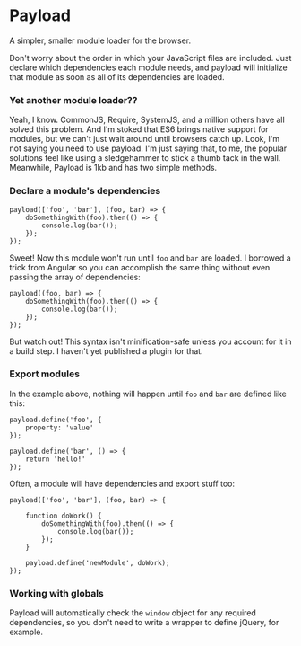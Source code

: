 # Payload

A simpler, smaller module loader for the browser. 

Don't worry about the order in which your JavaScript files are included. Just declare which dependencies each module needs, and payload will initialize that module as soon as all of its dependencies are loaded.

### Yet another module loader??

Yeah, I know. CommonJS, Require, SystemJS, and a million others have all solved this problem. And I'm stoked that ES6 brings native support for modules, but we can't just wait around until browsers catch up. Look, I'm not saying you need to use payload. I'm just saying that, to me, the popular solutions feel like using a sledgehammer to stick a thumb tack in the wall. Meanwhile, Payload is 1kb and has two simple methods.

### Declare a module's dependencies


```
payload(['foo', 'bar'], (foo, bar) => {
	doSomethingWith(foo).then(() => {
		console.log(bar());
	});
});
```

Sweet! Now this module won't run until `foo` and `bar` are loaded. I borrowed a trick from Angular so you can accomplish the same thing without even passing the array of dependencies:

```
payload((foo, bar) => {
	doSomethingWith(foo).then(() => {
		console.log(bar());
	});
});
```

But watch out! This syntax isn't minification-safe unless you account for it in a build step. I haven't yet published a plugin for that.

### Export modules

In the example above, nothing will happen until `foo` and `bar` are defined like this:

```
payload.define('foo', {
	property: 'value'
});

payload.define('bar', () => {
	return 'hello!'
});
```

Often, a module will have dependencies and export stuff too:

```
payload(['foo', 'bar'], (foo, bar) => {
	
	function doWork() {
		doSomethingWith(foo).then(() => {
			console.log(bar());
		});
	}

	payload.define('newModule', doWork);
});
```

### Working with globals

Payload will automatically check the `window` object for any required dependencies, so you don't need to write a wrapper to define jQuery, for example.